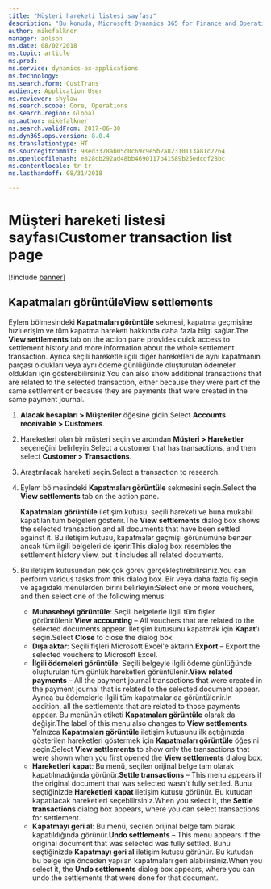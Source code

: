 ```yaml
---
title: "Müşteri hareketi listesi sayfası"
description: "Bu konuda, Microsoft Dynamics 365 for Finance and Operations için Müşteri hareket listesi sayfası hakkında bilgi verilmektedir."
author: mikefalkner
manager: aolson
ms.date: 08/02/2018
ms.topic: article
ms.prod: 
ms.service: dynamics-ax-applications
ms.technology: 
ms.search.form: CustTrans
audience: Application User
ms.reviewer: shylaw
ms.search.scope: Core, Operations
ms.search.region: Global
ms.author: mikefalkner
ms.search.validFrom: 2017-06-30
ms.dyn365.ops.version: 8.0.4
ms.translationtype: HT
ms.sourcegitcommit: 98ed3378ab05c0c69c9e5b2a82310113a81c2264
ms.openlocfilehash: e828cb292ad48bb4690117b41589b25edcdf28bc
ms.contentlocale: tr-tr
ms.lasthandoff: 08/31/2018

---
```


# <a name="customer-transaction-list-page"></a><span data-ttu-id="d6524-103">Müşteri hareketi listesi sayfası</span><span class="sxs-lookup"><span data-stu-id="d6524-103">Customer transaction list page</span></span>

[!include [banner](../includes/banner.md)]

## <a name="view-settlements"></a><span data-ttu-id="d6524-104">Kapatmaları görüntüle</span><span class="sxs-lookup"><span data-stu-id="d6524-104">View settlements</span></span>

<span data-ttu-id="d6524-105">Eylem bölmesindeki **Kapatmaları görüntüle** sekmesi, kapatma geçmişine hızlı erişim ve tüm kapatma hareketi hakkında daha fazla bilgi sağlar.</span><span class="sxs-lookup"><span data-stu-id="d6524-105">The **View settlements** tab on the action pane provides quick access to settlement history and more information about the whole settlement transaction.</span></span> <span data-ttu-id="d6524-106">Ayrıca seçili hareketle ilgili diğer hareketleri de aynı kapatmanın parçası oldukları veya aynı ödeme günlüğünde oluşturulan ödemeler oldukları için gösterebilirsiniz.</span><span class="sxs-lookup"><span data-stu-id="d6524-106">You can also show additional transactions that are related to the selected transaction, either because they were part of the same settlement or because they are payments that were created in the same payment journal.</span></span>

1. <span data-ttu-id="d6524-107">**Alacak hesapları \> Müşteriler** öğesine gidin.</span><span class="sxs-lookup"><span data-stu-id="d6524-107">Select **Accounts receivable \> Customers**.</span></span>
2. <span data-ttu-id="d6524-108">Hareketleri olan bir müşteri seçin ve ardından **Müşteri \> Hareketler** seçeneğini belirleyin.</span><span class="sxs-lookup"><span data-stu-id="d6524-108">Select a customer that has transactions, and then select **Customer \> Transactions**.</span></span>
3. <span data-ttu-id="d6524-109">Araştırılacak hareketi seçin.</span><span class="sxs-lookup"><span data-stu-id="d6524-109">Select a transaction to research.</span></span>
4. <span data-ttu-id="d6524-110">Eylem bölmesindeki **Kapatmaları görüntüle** sekmesini seçin.</span><span class="sxs-lookup"><span data-stu-id="d6524-110">Select the **View settlements** tab on the action pane.</span></span>

    <span data-ttu-id="d6524-111">**Kapatmaları görüntüle** iletişim kutusu, seçili hareketi ve buna mukabil kapatılan tüm belgeleri gösterir.</span><span class="sxs-lookup"><span data-stu-id="d6524-111">The **View settlements** dialog box shows the selected transaction and all documents that have been settled against it.</span></span> <span data-ttu-id="d6524-112">Bu iletişim kutusu, kapatmalar geçmişi görünümüne benzer ancak tüm ilgili belgeleri de içerir.</span><span class="sxs-lookup"><span data-stu-id="d6524-112">This dialog box resembles the settlement history view, but it includes all related documents.</span></span> 

5. <span data-ttu-id="d6524-113">Bu iletişim kutusundan pek çok görev gerçekleştirebilirsiniz.</span><span class="sxs-lookup"><span data-stu-id="d6524-113">You can perform various tasks from this dialog box.</span></span> <span data-ttu-id="d6524-114">Bir veya daha fazla fiş seçin ve aşağıdaki menülerden birini belirleyin:</span><span class="sxs-lookup"><span data-stu-id="d6524-114">Select one or more vouchers, and then select one of the following menus:</span></span>

   - <span data-ttu-id="d6524-115">**Muhasebeyi görüntüle**: Seçili belgelerle ilgili tüm fişler görüntülenir.</span><span class="sxs-lookup"><span data-stu-id="d6524-115">**View accounting** – All vouchers that are related to the selected documents appear.</span></span> <span data-ttu-id="d6524-116">İletişim kutusunu kapatmak için **Kapat**'ı seçin.</span><span class="sxs-lookup"><span data-stu-id="d6524-116">Select **Close** to close the dialog box.</span></span>
   - <span data-ttu-id="d6524-117">**Dışa aktar**: Seçili fişleri Microsoft Excel'e aktarın.</span><span class="sxs-lookup"><span data-stu-id="d6524-117">**Export** – Export the selected vouchers to Microsoft Excel.</span></span>
   - <span data-ttu-id="d6524-118">**İlgili ödemeleri görüntüle**: Seçili belgeyle ilgili ödeme günlüğünde oluşturulan tüm günlük hareketleri görüntülenir.</span><span class="sxs-lookup"><span data-stu-id="d6524-118">**View related payments** – All the payment journal transactions that were created in the payment journal that is related to the selected document appear.</span></span> <span data-ttu-id="d6524-119">Ayrıca bu ödemelerle ilgili tüm kapatmalar da görüntülenir.</span><span class="sxs-lookup"><span data-stu-id="d6524-119">In addition, all the settlements that are related to those payments appear.</span></span> <span data-ttu-id="d6524-120">Bu menünün etiketi **Kapatmaları görüntüle** olarak da değişir.</span><span class="sxs-lookup"><span data-stu-id="d6524-120">The label of this menu also changes to **View settlements**.</span></span> <span data-ttu-id="d6524-121">Yalnızca **Kapatmaları görüntüle** iletişim kutusunu ilk açtığınızda gösterilen hareketleri göstermek için **Kapatmaları görüntüle** öğesini seçin.</span><span class="sxs-lookup"><span data-stu-id="d6524-121">Select **View settlements** to show only the transactions that were shown when you first opened the  **View settlements** dialog box.</span></span>
    - <span data-ttu-id="d6524-122">**Hareketleri kapat**: Bu menü, seçilen orijinal belge tam olarak kapatılmadığında görünür.</span><span class="sxs-lookup"><span data-stu-id="d6524-122">**Settle transactions** – This menu appears if the original document that was selected wasn't fully settled.</span></span> <span data-ttu-id="d6524-123">Bunu seçtiğinizde **Hareketleri kapat** iletişim kutusu görünür. Bu kutudan kapatılacak hareketleri seçebilirsiniz.</span><span class="sxs-lookup"><span data-stu-id="d6524-123">When you select it, the **Settle transactions** dialog box appears, where you can select transactions for settlement.</span></span>
    - <span data-ttu-id="d6524-124">**Kapatmayı geri al**: Bu menü, seçilen orijinal belge tam olarak kapatıldığında görünür.</span><span class="sxs-lookup"><span data-stu-id="d6524-124">**Undo settlements** – This menu appears if the original document that was selected was fully settled.</span></span> <span data-ttu-id="d6524-125">Bunu seçtiğinizde **Kapatmayı geri al** iletişim kutusu görünür. Bu kutudan bu belge için önceden yapılan kapatmaları geri alabilirsiniz.</span><span class="sxs-lookup"><span data-stu-id="d6524-125">When you select it, the **Undo settlements** dialog box appears, where you can undo the settlements that were done for that document.</span></span>
    


